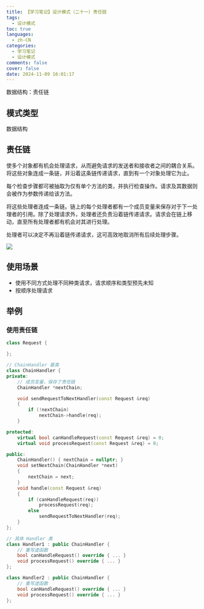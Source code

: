 ```yaml
---
title: 【学习笔记】设计模式（二十一）责任链
tags:
  - 设计模式
toc: true
languages:
  - zh-CN
categories:
  - 学习笔记
  - 设计模式
comments: false
cover: false
date: 2024-11-09 16:01:17
---
```


数据结构：责任链

<!-- more -->

## 模式类型

数据结构

## 责任链

使多个对象都有机会处理请求，从而避免请求的发送者和接收者之间的耦合关系。将这些对象连成一条链，并沿着这条链传递请求，直到有一个对象处理它为止。

每个检查步骤都可被抽取为仅有单个方法的类，并执行检查操作。请求及其数据则会被作为参数传递给该方法。

将这些处理者连成一条链。链上的每个处理者都有一个成员变量来保存对于下一处理者的引用。除了处理请求外，处理者还负责沿着链传递请求。请求会在链上移动，直至所有处理者都有机会对其进行处理。

处理者可以决定不再沿着链传递请求，这可高效地取消所有后续处理步骤。

![](https://cdn.jsdelivr.net/gh/CS0522/CSBlog/source/_posts/n-pattern-21/chain.png)

## 使用场景

* 使用不同方式处理不同种类请求，请求顺序和类型预先未知
* 按顺序处理请求

## 举例

### 使用责任链

```cpp
class Request {

};

// ChainHandler 基类
class ChainHandler {
private:
    // 成员变量，保存了责任链
    ChainHandler *nextChain;

    void sendRequestToNextHandler(const Request &req)
    {
        if (!nextChain)
            nextChain->handle(req);
    }

protected:
    virtual bool canHandleRequest(const Request &req) = 0;
    virtual void processRequest(const Request &req) = 0;

public:
    ChainHandler() { nextChain = nullptr; }
    void setNextChain(ChainHandler *next)
    {
        nextChain = next;
    }
    void handle(const Request &req)
    {
        if (canHandleRequest(req))
            processRequest(req);
        else
            sendRequestToNextHandler(req);
    }
};

// 具体 Handler 类
class Handler1 : public ChainHandler {
    // 重写虚函数
    bool canHandleRequest() override { ... }
    void processRequest() override { ... }
};

class Handler2 : public ChainHandler {
    // 重写虚函数
    bool canHandleRequest() override { ... }
    void processRequest() override { ... }
};
```